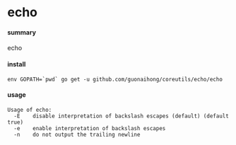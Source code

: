 # echo

#### summary
echo 

#### install
```
env GOPATH=`pwd` go get -u github.com/guonaihong/coreutils/echo/echo
```

#### usage
```
Usage of echo:
  -E    disable interpretation of backslash escapes (default) (default true)
  -e    enable interpretation of backslash escapes
  -n    do not output the trailing newline
```
